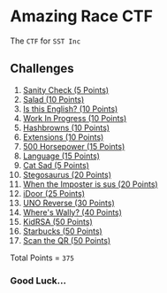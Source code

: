 # Amazing Race CTF

The `CTF` for `SST Inc`

## Challenges

1. <a href="ctf/challenge/Sanity%20Check/">Sanity Check (5 Points)</a> 
2. <a href="ctf/challenge/Salad/">Salad (10 Points)</a>
3. <a href="ctf/challenge/Is%20this%20English/">Is this English? (10 Points)</a>
4. <a href="ctf/challenge/Work%20In%20Progress/">Work In Progress (10 Points)</a>
5. <a href="ctf/challenge/Hashbrowns/">Hashbrowns (10 Points)</a>
6. <a href="ctf/challenge/Extensions/">Extensions (10 Points)</a>
7. <a href="ctf/challenge/500%20Horsepower/">500 Horsepower (15 Points)</a>
8. <a href="ctf/challenge/Language/">Language (15 Points)</a>
9. <a href="ctf/challenge/Cat%20Sad/">Cat Sad (5 Points)</a>
10. <a href="ctf/challenge/Stegosaurus/">Stegosaurus (20 Points)</a>
11. <a href="ctf/challenge/When%20the%20Imposter%20is%20sus/">When the Imposter is sus (20 Points)</a>
12. <a href="ctf/challenge/iDoor/">iDoor (25 Points)</a>
13. <a href="ctf/challenge/UNO%20Reverse/">UNO Reverse (30 Points)</a>
14. <a href="ctf/challenge/Where's%20Wally/">Where's Wally? (40 Points)</a>
15. <a href="ctf/challenge/KidRSA/">KidRSA (50 Points)</a>
16. <a href="ctf/challenge/Starbucks/">Starbucks (50 Points)</a>
17. <a href="ctf/challenge/Scan%20the%20QR/">Scan the QR (50 Points)</a>

Total Points = `375`


### Good Luck...
